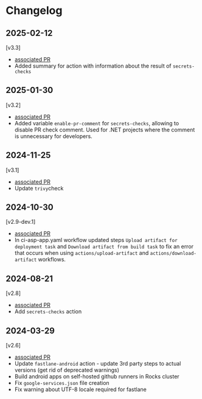# Changelog

## 2025-02-12

[v3.3]

- [associated PR](https://github.com/saritasa-nest/saritasa-github-actions/pull/15)
- Added summary for action with information about the result of `secrets-checks`

## 2025-01-30

[v3.2]

- [associated PR](https://github.com/saritasa-nest/saritasa-github-actions/pull/14)
- Added variable `enable-pr-comment` for `secrets-checks`, allowing to disable PR check comment.
  Used for .NET projects where the comment is unnecessary for developers.

## 2024-11-25

[v3.1]

- [associated PR](https://github.com/saritasa-nest/saritasa-github-actions/pull/13)
- Update `trivy`check

## 2024-10-30

[v2.9-dev.1]

- [associated PR](https://github.com/saritasa-nest/saritasa-github-actions/pull/11)
- In ci-asp-app.yaml workflow updated steps `Upload artifact for deployment task` and `Download artifact from build task`
  to fix an error that occurs when using `actions/upload-artifact` and `actions/download-artifact` workflows.

## 2024-08-21

[v2.8]

- [associated PR](https://github.com/saritasa-nest/saritasa-github-actions/pull/10)
- Add `secrets-checks` action

## 2024-03-29

[v2.6]

- [associated PR](https://github.com/saritasa-nest/saritasa-github-actions/pull/8)
- Update `fastlane-android` action - update 3rd party steps to actual versions (get rid of deprecated warnings)
- Build android apps on self-hosted github runners in Rocks cluster
- Fix `google-services.json` file creation
- Fix warning about UTF-8 locale required for fastlane
